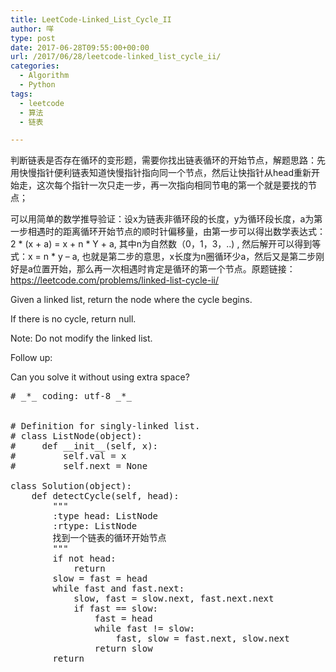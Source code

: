 ```yaml
---
title: LeetCode-Linked_List_Cycle_II
author: 咩
type: post
date: 2017-06-28T09:55:00+00:00
url: /2017/06/28/leetcode-linked_list_cycle_ii/
categories:
  - Algorithm
  - Python
tags:
  - leetcode
  - 算法
  - 链表

---
```

判断链表是否存在循环的变形题，需要你找出链表循环的开始节点，解题思路：先用快慢指针便利链表知道快慢指针指向同一个节点，然后让快指针从head重新开始走，这次每个指针一次只走一步，再一次指向相同节电的第一个就是要找的节点；

可以用简单的数学推导验证：设x为链表非循环段的长度，y为循环段长度，a为第一步相遇时的距离循环开始节点的顺时针偏移量，由第一步可以得出数学表达式：2 \* (x + a) = x + n \* Y + a, 其中n为自然数（0，1，3，..) , 然后解开可以得到等式：x = n * y &#8211; a, 也就是第二步的意思，x长度为n圈循环少a，然后又是第二步刚好是a位置开始，那么再一次相遇时肯定是循环的第一个节点。原题链接：<a href="https://leetcode.com/problems/linked-list-cycle-ii/" target="_blank">https://leetcode.com/problems/linked-list-cycle-ii/</a>
  
Given a linked list, return the node where the cycle begins.
  
If there is no cycle, return null.
  
Note: Do not modify the linked list.

Follow up:
  
Can you solve it without using extra space?

<pre class="lang:python decode:1"># _*_ coding: utf-8 _*_


# Definition for singly-linked list.
# class ListNode(object):
#     def __init__(self, x):
#         self.val = x
#         self.next = None

class Solution(object):
    def detectCycle(self, head):
        """
        :type head: ListNode
        :rtype: ListNode
        找到一个链表的循环开始节点
        """
        if not head:
            return
        slow = fast = head
        while fast and fast.next:
            slow, fast = slow.next, fast.next.next
            if fast == slow:
                fast = head
                while fast != slow:
                    fast, slow = fast.next, slow.next
                return slow
        return
</pre>
